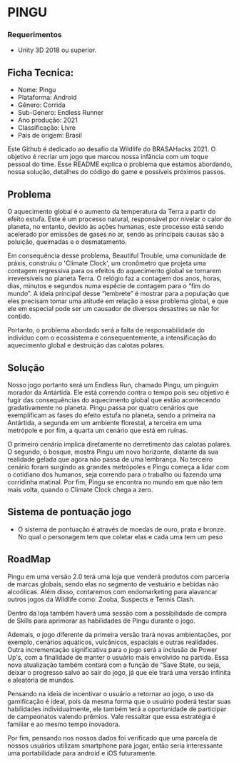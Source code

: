 # PINGU

### Requerimentos
   - Unity 3D 2018 ou superior.

## Ficha Tecnica:
* Nome: Pingu
* Plataforma: Android
* Gênero: Corrida
* Sub-Genero: Endless Runner
* Ano produção: 2021
* Classificação: Livre
* País de origem: Brasil

Este Github é dedicado ao desafio da Wildlife do BRASAHacks 2021. O objetivo é recriar um jogo que marcou nossa infância com um toque pessoal do time. Esse README explica o problema que estamos abordando, nossa solução, detalhes do código do game e possíveis próximos passos.

## Problema
   O aquecimento global é o aumento da temperatura da Terra a partir do efeito estufa. Este é um processo natural, responsável por nivelar o calor do planeta, no entanto, devido às ações humanas, este processo está sendo acelerado por emissões de gases no ar, sendo as principais causas são a poluição, queimadas e o desmatamento.

   Em consequência desse problema, Beautiful Trouble, uma comunidade de práxis, construiu o 'Climate Clock', um cronômetro que projeta uma contagem regressiva para os efeitos do aquecimento global se tornarem irreversíveis no planeta Terra. O relógio faz a contagem dos anos, horas, dias, minutos e segundos numa espécie de contagem para o “fim do mundo”. A ideia principal desse “lembrete” é mostrar para a população que eles precisam tomar uma atitude em relação a esse problema global, e que ele em especial pode ser um causador de diversos desastres se não for contido.

   Portanto, o problema abordado será a falta de responsabilidade do indivíduo com o ecossistema e consequentemente, a intensificação do aquecimento global e destruição das calotas polares.

## Solução

   Nosso jogo portanto será um Endless Run, chamado Pingu, um pinguim morador da Antártida. Ele está correndo contra o tempo pois seu objetivo é fugir das consequências do aquecimento global que estão acontecendo gradativamente no planeta. Pingu passa por quatro cenários que exemplificam as fases do efeito estufa no planeta, sendo a primeira na Antártida, a segunda em um ambiente florestal, a terceira em uma metrópole e por fim, a quarta um cenário que  está em ruínas.

   O primeiro cenário implica diretamente no derretimento das calotas polares. O segundo, o bosque, mostra Pingu um novo horizonte, distante da sua realidade gelada que agora não passa de uma lembrança. No terceiro cenário foram surgindo as grandes metrópoles e Pingu começa a lidar com o cotidiano dos humanos, seja correndo para o trabalho ou fazendo uma corridinha matinal. Por fim, Pingu se encontra no mundo em que não tem mais volta, quando o Climate Clock chega a zero.

## Sistema de pontuação jogo
* O sistema de pontuação é através de moedas de ouro, prata e bronze. No qual o personagem tem que coletar elas e cada uma tem um peso

## RoadMap
   Pingu em uma versão 2.0 terá uma loja que venderá produtos com parceria de marcas globais, sendo elas no segmento de vestuário e bebidas não alcoólicas. Além disso, contaremos com endomarketing para alavancar outros jogos da Wildlife como: Zooba, Suspects e Tennis Clash.  

Dentro da loja também haverá uma sessão com a possibilidade de compra de Skills para aprimorar as habilidades de Pingu durante o jogo. 

Ademais, o jogo diferente da primeira versão trará novas ambientações, por exemplo, cenários aquáticos, vulcânicos, espaciais e outras realidades. Outra incrementação significativa para o jogo será a inclusão de Power Up's, com a finalidade de manter o usuário mais envolvido na partida. Essa nova atualização também contará com a função de “Save State, ou seja, deixar o progresso salvo ao sair do jogo, já que ele trará uma versão infinita e aleatória de mundos. 

Pensando na ideia de incentivar o usuário a retornar ao jogo, o uso da gamificação é ideal, pois da mesma forma que o usuário poderá testar suas habilidades individualmente, ele também terá a oportunidade de participar de campeonatos valendo prêmios. Vale ressaltar que essa estratégia é familiar e ao mesmo tempo inovadora. 

Por fim, pensando nos nossos dados foi verificado que uma parcela de nossos usuários utilizam smartphone para jogar, então seria interessante uma portabilidade para android e iOS futuramente. 

